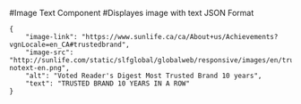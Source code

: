 #Image Text Component
#Displayes image with text
JSON Format
```
{
    "image-link": "https://www.sunlife.ca/ca/About+us/Achievements?vgnLocale=en_CA#trustedbrand",
    "image-src": "http://sunlife.com/static/slfglobal/globalweb/responsive/images/en/trustedbrand-notext-en.png",
    "alt": "Voted Reader's Digest Most Trusted Brand 10 years",
    "text": "TRUSTED BRAND 10 YEARS IN A ROW"
}
```